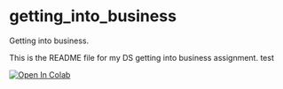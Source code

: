 # getting_into_business
Getting into business.

This is the README file for my DS getting into business assignment.
test

[![Open In Colab](https://colab.research.google.com/assets/colab-badge.svg)](https://github.com/harrisonpratt/getting_into_business/blob/main/Getting_into_Business_Capstone_Deliverable.ipynb.ipynb)
